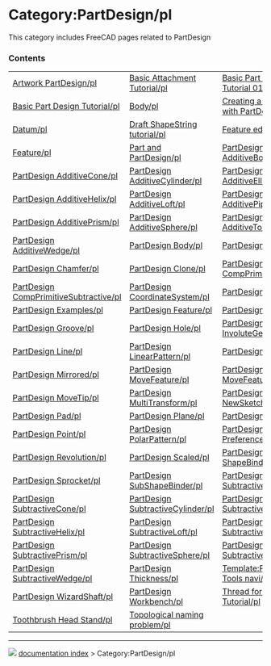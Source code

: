 # Category:PartDesign/pl
This category includes FreeCAD pages related to PartDesign

### Contents

|     |     |     |
| --- | --- | --- |
| [Artwork PartDesign/pl](Artwork_PartDesign/pl.md) | [Basic Attachment Tutorial/pl](Basic_Attachment_Tutorial/pl.md) | [Basic Part Design Tutorial 019/pl](Basic_Part_Design_Tutorial_019/pl.md) |
| [Basic Part Design Tutorial/pl](Basic_Part_Design_Tutorial/pl.md) | [Body/pl](Body/pl.md) | [Creating a simple part with PartDesign/pl](Creating_a_simple_part_with_PartDesign/pl.md) |
| [Datum/pl](Datum/pl.md) | [Draft ShapeString tutorial/pl](Draft_ShapeString_tutorial/pl.md) | [Feature editing/pl](Feature_editing/pl.md) |
| [Feature/pl](Feature/pl.md) | [Part and PartDesign/pl](Part_and_PartDesign/pl.md) | [PartDesign AdditiveBox/pl](PartDesign_AdditiveBox/pl.md) |
| [PartDesign AdditiveCone/pl](PartDesign_AdditiveCone/pl.md) | [PartDesign AdditiveCylinder/pl](PartDesign_AdditiveCylinder/pl.md) | [PartDesign AdditiveEllipsoid/pl](PartDesign_AdditiveEllipsoid/pl.md) |
| [PartDesign AdditiveHelix/pl](PartDesign_AdditiveHelix/pl.md) | [PartDesign AdditiveLoft/pl](PartDesign_AdditiveLoft/pl.md) | [PartDesign AdditivePipe/pl](PartDesign_AdditivePipe/pl.md) |
| [PartDesign AdditivePrism/pl](PartDesign_AdditivePrism/pl.md) | [PartDesign AdditiveSphere/pl](PartDesign_AdditiveSphere/pl.md) | [PartDesign AdditiveTorus/pl](PartDesign_AdditiveTorus/pl.md) |
| [PartDesign AdditiveWedge/pl](PartDesign_AdditiveWedge/pl.md) | [PartDesign Body/pl](PartDesign_Body/pl.md) | [PartDesign Boolean/pl](PartDesign_Boolean/pl.md) |
| [PartDesign Chamfer/pl](PartDesign_Chamfer/pl.md) | [PartDesign Clone/pl](PartDesign_Clone/pl.md) | [PartDesign CompPrimitiveAdditive/pl](PartDesign_CompPrimitiveAdditive/pl.md) |
| [PartDesign CompPrimitiveSubtractive/pl](PartDesign_CompPrimitiveSubtractive/pl.md) | [PartDesign CoordinateSystem/pl](PartDesign_CoordinateSystem/pl.md) | [PartDesign Draft/pl](PartDesign_Draft/pl.md) |
| [PartDesign Examples/pl](PartDesign_Examples/pl.md) | [PartDesign Feature/pl](PartDesign_Feature/pl.md) | [PartDesign Fillet/pl](PartDesign_Fillet/pl.md) |
| [PartDesign Groove/pl](PartDesign_Groove/pl.md) | [PartDesign Hole/pl](PartDesign_Hole/pl.md) | [PartDesign InvoluteGear/pl](PartDesign_InvoluteGear/pl.md) |
| [PartDesign Line/pl](PartDesign_Line/pl.md) | [PartDesign LinearPattern/pl](PartDesign_LinearPattern/pl.md) | [PartDesign Migrate/pl](PartDesign_Migrate/pl.md) |
| [PartDesign Mirrored/pl](PartDesign_Mirrored/pl.md) | [PartDesign MoveFeature/pl](PartDesign_MoveFeature/pl.md) | [PartDesign MoveFeatureInTree/pl](PartDesign_MoveFeatureInTree/pl.md) |
| [PartDesign MoveTip/pl](PartDesign_MoveTip/pl.md) | [PartDesign MultiTransform/pl](PartDesign_MultiTransform/pl.md) | [PartDesign NewSketch/pl](PartDesign_NewSketch/pl.md) |
| [PartDesign Pad/pl](PartDesign_Pad/pl.md) | [PartDesign Plane/pl](PartDesign_Plane/pl.md) | [PartDesign Pocket/pl](PartDesign_Pocket/pl.md) |
| [PartDesign Point/pl](PartDesign_Point/pl.md) | [PartDesign PolarPattern/pl](PartDesign_PolarPattern/pl.md) | [PartDesign Preferences/pl](PartDesign_Preferences/pl.md) |
| [PartDesign Revolution/pl](PartDesign_Revolution/pl.md) | [PartDesign Scaled/pl](PartDesign_Scaled/pl.md) | [PartDesign ShapeBinder/pl](PartDesign_ShapeBinder/pl.md) |
| [PartDesign Sprocket/pl](PartDesign_Sprocket/pl.md) | [PartDesign SubShapeBinder/pl](PartDesign_SubShapeBinder/pl.md) | [PartDesign SubtractiveBox/pl](PartDesign_SubtractiveBox/pl.md) |
| [PartDesign SubtractiveCone/pl](PartDesign_SubtractiveCone/pl.md) | [PartDesign SubtractiveCylinder/pl](PartDesign_SubtractiveCylinder/pl.md) | [PartDesign SubtractiveEllipsoid/pl](PartDesign_SubtractiveEllipsoid/pl.md) |
| [PartDesign SubtractiveHelix/pl](PartDesign_SubtractiveHelix/pl.md) | [PartDesign SubtractiveLoft/pl](PartDesign_SubtractiveLoft/pl.md) | [PartDesign SubtractivePipe/pl](PartDesign_SubtractivePipe/pl.md) |
| [PartDesign SubtractivePrism/pl](PartDesign_SubtractivePrism/pl.md) | [PartDesign SubtractiveSphere/pl](PartDesign_SubtractiveSphere/pl.md) | [PartDesign SubtractiveTorus/pl](PartDesign_SubtractiveTorus/pl.md) |
| [PartDesign SubtractiveWedge/pl](PartDesign_SubtractiveWedge/pl.md) | [PartDesign Thickness/pl](PartDesign_Thickness/pl.md) | [Template:PartDesign Tools navi/pl](Template_PartDesign_Tools_navi/pl.md) |
| [PartDesign WizardShaft/pl](PartDesign_WizardShaft/pl.md) | [PartDesign Workbench/pl](PartDesign_Workbench/pl.md) | [Thread for Screw Tutorial/pl](Thread_for_Screw_Tutorial/pl.md) |
| [Toothbrush Head Stand/pl](Toothbrush_Head_Stand/pl.md) | [Topological naming problem/pl](Topological_naming_problem/pl.md) |



---
![](images/Right_arrow.png) [documentation index](../README.md) > Category:PartDesign/pl
